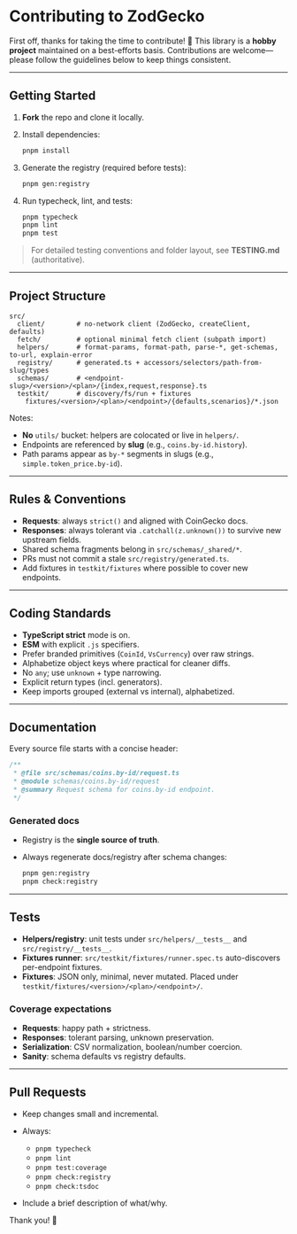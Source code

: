 # Contributing to ZodGecko

First off, thanks for taking the time to contribute! 🎉
This library is a **hobby project** maintained on a best-efforts basis. Contributions are welcome—please follow the guidelines below to keep things consistent.

---

## Getting Started

1. **Fork** the repo and clone it locally.
2. Install dependencies:

   ```sh
   pnpm install
   ```

3. Generate the registry (required before tests):

   ```sh
   pnpm gen:registry
   ```

4. Run typecheck, lint, and tests:

   ```sh
   pnpm typecheck
   pnpm lint
   pnpm test
   ```

> For detailed testing conventions and folder layout, see **TESTING.md** (authoritative).

---

## Project Structure

```
src/
  client/        # no-network client (ZodGecko, createClient, defaults)
  fetch/         # optional minimal fetch client (subpath import)
  helpers/       # format-params, format-path, parse-*, get-schemas, to-url, explain-error
  registry/      # generated.ts + accessors/selectors/path-from-slug/types
  schemas/       # <endpoint-slug>/<version>/<plan>/{index,request,response}.ts
  testkit/       # discovery/fs/run + fixtures
    fixtures/<version>/<plan>/<endpoint>/{defaults,scenarios}/*.json
```

Notes:

- **No** `utils/` bucket: helpers are colocated or live in `helpers/`.
- Endpoints are referenced by **slug** (e.g., `coins.by-id.history`).
- Path params appear as `by-*` segments in slugs (e.g., `simple.token_price.by-id`).

---

## Rules & Conventions

- **Requests**: always `strict()` and aligned with CoinGecko docs.
- **Responses**: always tolerant via `.catchall(z.unknown())` to survive new upstream fields.
- Shared schema fragments belong in `src/schemas/_shared/*`.
- PRs must not commit a stale `src/registry/generated.ts`.
- Add fixtures in `testkit/fixtures` where possible to cover new endpoints.

---

## Coding Standards

- **TypeScript strict** mode is on.
- **ESM** with explicit `.js` specifiers.
- Prefer branded primitives (`CoinId`, `VsCurrency`) over raw strings.
- Alphabetize object keys where practical for cleaner diffs.
- No `any`; use `unknown` + type narrowing.
- Explicit return types (incl. generators).
- Keep imports grouped (external vs internal), alphabetized.

---

## Documentation

Every source file starts with a concise header:

```ts
/**
 * @file src/schemas/coins.by-id/request.ts
 * @module schemas/coins.by-id/request
 * @summary Request schema for coins.by-id endpoint.
 */
```

### Generated docs

- Registry is the **single source of truth**.
- Always regenerate docs/registry after schema changes:

  ```sh
  pnpm gen:registry
  pnpm check:registry
  ```

---

## Tests

- **Helpers/registry**: unit tests under `src/helpers/__tests__` and `src/registry/__tests__`.
- **Fixtures runner**: `src/testkit/fixtures/runner.spec.ts` auto-discovers per-endpoint fixtures.
- **Fixtures**: JSON only, minimal, never mutated. Placed under `testkit/fixtures/<version>/<plan>/<endpoint>/`.

### Coverage expectations

- **Requests**: happy path + strictness.
- **Responses**: tolerant parsing, unknown preservation.
- **Serialization**: CSV normalization, boolean/number coercion.
- **Sanity**: schema defaults vs registry defaults.

---

## Pull Requests

- Keep changes small and incremental.
- Always:
  - `pnpm typecheck`
  - `pnpm lint`
  - `pnpm test:coverage`
  - `pnpm check:registry`
  - `pnpm check:tsdoc`

- Include a brief description of what/why.

Thank you! 🙂
